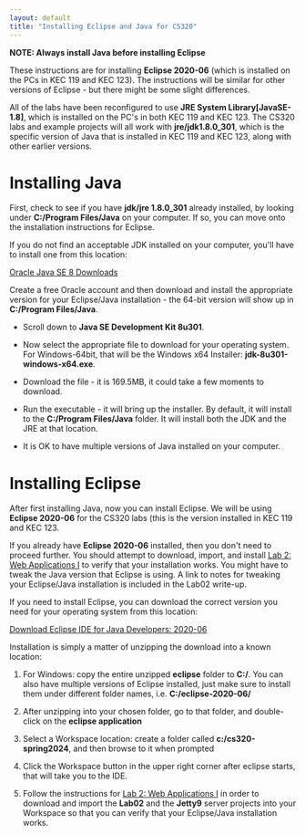```yaml
---
layout: default
title: "Installing Eclipse and Java for CS320"
---
```


**NOTE: Always install Java before installing Eclipse**

These instructions are for installing **Eclipse 2020-06** (which is installed on the PCs in KEC 119 and KEC 123).  The instructions will be similar for other versions of Eclipse - but there might be some slight differences.

All of the labs have been reconfigured to use **JRE System Library[JavaSE-1.8]**, which is installed on the PC's in both KEC 119 and KEC 123.  The CS320 labs and example projects will all work with **jre/jdk1.8.0\_301**, which is the specific version of Java that is installed in KEC 119 and KEC 123, along with other earlier versions.  


Installing Java
===============

First, check to see if you have **jdk/jre 1.8.0\_301** already installed, by looking under **C:/Program Files/Java** on your computer.  If so, you can move onto the installation instructions for Eclipse.

If you do not find an acceptable JDK installed on your computer, you'll have to install one from this location:

[Oracle Java SE 8 Downloads](https://www.oracle.com/java/technologies/javase/javase8u211-later-archive-downloads.html)

Create a free Oracle account and then download and install the appropriate version for your Eclipse/Java installation - the 64-bit version will show up in **C:/Program Files/Java**.

* Scroll down to **Java SE Development Kit 8u301**.

* Now select the appropriate file to download for your operating system.  For Windows-64bit, that will be the Windows x64 Installer: **jdk-8u301-windows-x64.exe**.

* Download the file - it is 169.5MB, it could take a few moments to download.

* Run the executable - it will bring up the installer.  By default, it will install to the **C:/Program Files/Java** folder.  It will install both the JDK and the JRE at that location.

* It is OK to have multiple versions of Java installed on your computer.

Installing Eclipse
=================

After first installing Java, now you can install Eclipse.  We will be using **Eclipse 2020-06** for the CS320 labs (this is the version installed in KEC 119 and KEC 123.

If you already have **Eclipse 2020-06** installed, then you don't need to proceed further. You should attempt to download, import, and install [Lab 2: Web Applications I](./lab02.html) to verify that your installation works.  You might have to tweak the Java version that Eclipse is using.  A link to notes for tweaking your Eclipse/Java installation is included in the Lab02 write-up.

If you need to install Eclipse, you can download the correct version you need for your operating system from this location:

[Download Eclipse IDE for Java Developers: 2020-06](https://www.eclipse.org/downloads/packages/release/2020-06/r)

Installation is simply a matter of unzipping the download into a known location:

  1) For Windows: copy the entire unzipped **eclipse** folder to **C:/**.  You can also have multiple versions of Eclipse installed, just make sure to install them under different folder names, i.e. **C:/eclipse-2020-06/**
  
  2) After unzipping into your chosen folder, go to that folder, and double-click on the **eclipse application**
  
  3) Select a Workspace location: create a folder called **c:/cs320-spring2024**, and then browse to it when prompted
  
  4) Click the Workspace button in the upper right corner after eclipse starts, that will take you to the IDE.
  
  5) Follow the instructions for [Lab 2: Web Applications I](./lab02.html) in order to download and import the **Lab02** and the **Jetty9** server projects into your Workspace so that you can verify that your Eclipse/Java installation works.
